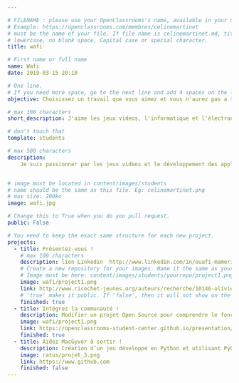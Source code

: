 ```yaml
---

# FILENAME : please use your OpenClassrooms's name, available in your url.
# Example: https://openclassrooms.com/membres/celinemartinet
# must be the name of your file. If file name is celinemartinet.md, title is celinemartinet.
# lowercase, no blank space, Capital case or special character.
title: wafi

# First name or full name
name: Wafi
date: 2019-03-15 20:10

# One line.
# If you need more space, go to the next line and add 4 spaces on the left, as in 'description'.
objective: Choisissez un travail que vous aimez et vous n'aurez pas a travaillez un       seul jour de votre vie "Confucius".

# max 100 characters
short_description: J'aime les jeux videos, l'informatique et l'électronique un vrai       GEEK lol.

# don't touch that
template: students

# max 500 characters
description:
    Je suis passionner par les jeux videos et le développement des applications.


# image must be located in content/images/students
# name should be the same as this file. Eg: celinemartinet.png
# max size: 200ko
image: wafi.jpg

# Change this to True when you do you pull request.
public: False

# You need to keep the exact same structure for each new project.
projects:
  - title: Présentez-vous !
    # max 100 characters
    description: lien Linkedin  http://www.linkedin.com/in/ouafi-mameri-4719488b
    # Create a new repository for your images. Name it the same as your nickname and profile picture.
    # Image must be here: content/images/students/yourrepo/project1.png
    image: wafi/project1.png
    link: http://www.ricochet-jeunes.org/auteurs/recherche/10146-olivier-vogel
    # 'true' makes it public. If 'false', then it will not show on the website.
    finished: true
  - title: Intégrez la communauté !
    description: Modifier un projet Open Source pour comprendre le fonctionnement de Git, de Github et des pull requests.
    image: wafi/project1.png
    link: https://openclassrooms-student-center.github.io/presentation/students/wafi.html
    finished: true
  - title: Aidez MacGyver à sortir !
    description: Création d’un jeu développé en Python et utilisant PyGame.
    image: ratus/projet_3.png
    link: https://www.github.com
    finished: false
---
```

